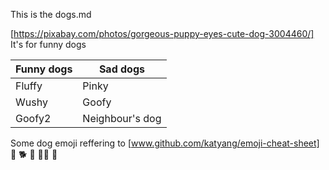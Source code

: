 This is the dogs.md

[https://pixabay.com/photos/gorgeous-puppy-eyes-cute-dog-3004460/] It's for funny dogs 


Funny dogs | Sad dogs 
---------- | --------
Fluffy     | Pinky
Wushy      | Goofy
Goofy2     | Neighbour's dog


Some dog emoji reffering to [www.github.com/katyang/emoji-cheat-sheet]
:dog:
:dog2:
:guide_dog:
:service_dog:
:poodle:



